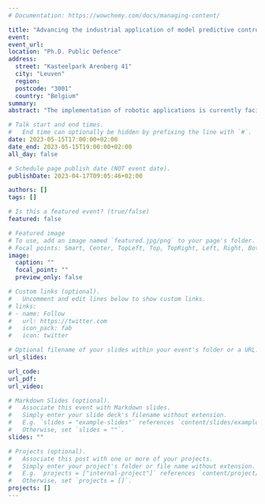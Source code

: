 ```yaml
---
# Documentation: https://wowchemy.com/docs/managing-content/

title: "Advancing the industrial application of model predictive control for robot manipulators: Improving computational efficiency and facilitating implementation"
event:
event_url:
location: "Ph.D. Public Defence"
address:
  street: "Kasteelpark Arenberg 41"
  city: "Leuven"
  region:
  postcode: "3001"
  country: "Belgium"
summary:
abstract: "The implementation of robotic applications is currently facing various control challenges that simple controllers fail to address, e.g., systems are increasingly complex, need to comply with constraints and need to account for several, sometimes conflicting performance objectives. Model predictive control (MPC) is an advanced control technique that explicitly accounts for all these challenges by considering system models and solving constrained optimization problems in real-time at every control step. However, wide adoption of MPC in complex robotic applications is impeded by two issues. First, low-level drivers in robotic systems require input updates at high frequency, typically in the order of 1 kHz, which is a control frequency that is difficult to meet for MPC due to its inherent computational complexity. Second, MPC development and deployment is not straightforward and comes with a high engineering cost because proper tools are missing. This work addresses both issues, reducing the computational complexity of MPC implementations for robotic applications and reducing the engineering time required for its deployment. It covers (i) the use of efficient formulations of robot dynamics and their analytical derivatives, (ii) the mixed and transparent use of such analytical derivatives and algorithmic differentiation within an optimization framework, (iii) the efficient evaluation of computationally expensive functions in nonlinear programs by means of task- and data-level parallelization, and (iv) the efficient implementation of numerical optimization algorithms that accelerate the solution of the underlying optimal control problem. Moreover, it consolidates these advances within an easy-to-use, open-source framework that defines a direct workflow from problem definition to robot-based solution deployment. These developments help bridge the gap between advanced optimization-based controllers, like MPC, and complex robotic applications."

# Talk start and end times.
#   End time can optionally be hidden by prefixing the line with `#`.
date: 2023-05-15T17:00:00+02:00
date_end: 2023-05-15T19:00:00+02:00
all_day: false

# Schedule page publish date (NOT event date).
publishDate: 2023-04-17T09:05:46+02:00

authors: []
tags: []

# Is this a featured event? (true/false)
featured: false

# Featured image
# To use, add an image named `featured.jpg/png` to your page's folder. 
# Focal points: Smart, Center, TopLeft, Top, TopRight, Left, Right, BottomLeft, Bottom, BottomRight.
image:
  caption: ""
  focal_point: ""
  preview_only: false

# Custom links (optional).
#   Uncomment and edit lines below to show custom links.
# links:
# - name: Follow
#   url: https://twitter.com
#   icon_pack: fab
#   icon: twitter

# Optional filename of your slides within your event's folder or a URL.
url_slides:

url_code:
url_pdf:
url_video:

# Markdown Slides (optional).
#   Associate this event with Markdown slides.
#   Simply enter your slide deck's filename without extension.
#   E.g. `slides = "example-slides"` references `content/slides/example-slides.md`.
#   Otherwise, set `slides = ""`.
slides: ""

# Projects (optional).
#   Associate this post with one or more of your projects.
#   Simply enter your project's folder or file name without extension.
#   E.g. `projects = ["internal-project"]` references `content/project/deep-learning/index.md`.
#   Otherwise, set `projects = []`.
projects: []
---
```

